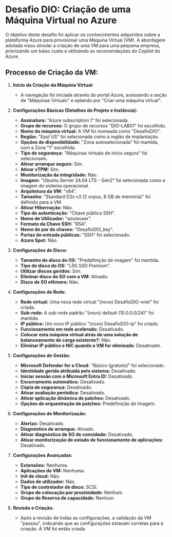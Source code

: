 # Desafio DIO: Criação de uma Máquina Virtual no Azure

O objetivo deste desafio foi aplicar os conhecimentos adquiridos sobre a plataforma Azure para provisionar uma Máquina Virtual (VM). A abordagem adotada visou simular a criação de uma VM para uma pequena empresa, priorizando um baixo custo e utilizando as recomendações do Copilot do Azure.

## Processo de Criação da VM:

1.  **Início da Criação da Máquina Virtual:**
    * A navegação foi iniciada através do portal Azure, acessando a seção de "Máquinas Virtuais" e optando por "Criar uma máquina virtual".

2.  **Configurações Básicas (Detalhes do Projeto e Instância):**
    * **Assinatura:** "Azure subscription 1" foi selecionada.
    * **Grupo de recursos:** O grupo de recursos "DIO-LAB01" foi escolhido.
    * **Nome da máquina virtual:** A VM foi nomeada como "DesafioDIO".
    * **Região:** "East US" foi selecionada como a região de implantação.
    * **Opções de disponibilidade:** "Zona autoselecionada" foi mantida, com a Zona "1" escolhida.
    * **Tipo de segurança:** "Máquinas virtuais de início seguro" foi selecionado.
    * **Ativar arranque seguro:** Sim.
    * **Ativar vTPM:** Sim.
    * **Monitorização da integridade:** Não.
    * **Imagem:** "Ubuntu Server 24.04 LTS - Gen2" foi selecionada como a imagem do sistema operacional.
    * **Arquitetura da VM:** "x64".
    * **Tamanho:** "Standard D2s v3 (2 vcpus, 8 GB de memória)" foi definido para a VM.
    * **Ativar Hibernação:** Não.
    * **Tipo de autenticação:** "Chave pública SSH".
    * **Nome de Utilizador:** "azureuser".
    * **Formato da Chave SSH:** "RSA".
    * **Nome do par de chaves:** "DesafioDIO_key".
    * **Portas de entrada públicas:** "SSH" foi selecionado.
    * **Azure Spot:** Não.

3.  **Configurações de Disco:**
    * **Tamanho do disco do OS:** "Predefinição de imagem" foi mantida.
    * **Tipo de disco do OS:** "LRS SSD Premium".
    * **Utilizar discos geridos:** Sim.
    * **Eliminar disco do SO com a VM:** Ativado.
    * **Disco de SO efêmero:** Não.

4.  **Configurações de Rede:**
    * **Rede virtual:** Uma nova rede virtual "(novo) DesafioDIO-vnet" foi criada.
    * **Sub-rede:** A sub-rede padrão "(novo) default (10.0.0.0/24)" foi mantida.
    * **IP público:** Um novo IP público "(novo) DesafioDIO-ip" foi criado.
    * **Funcionamento em rede acelerado:** Desativado.
    * **Colocar esta máquina virtual atrás de uma solução de balanceamento de carga existente?:** Não.
    * **Eliminar IP público e NIC quando a VM for eliminada:** Desativado.

5.  **Configurações de Gestão:**
    * **Microsoft Defender for a Cloud:** "Básico (gratuito)" foi selecionado.
    * **Identidade gerida atribuída pelo sistema:** Desativado.
    * **Iniciar sessão com o Microsoft Entra ID:** Desativado.
    * **Encerramento automático:** Desativado.
    * **Cópia de segurança:** Desativado.
    * **Ativar avaliação periódica:** Desativado.
    * **Ativar aplicação dinâmica de patches:** Desativado.
    * **Opções de orquestração de patches:** Predefinição de Imagem.

6.  **Configurações de Monitorização:**
    * **Alertas:** Desativado.
    * **Diagnóstico de arranque:** Ativado.
    * **Ativar diagnóstico de SO de convidado:** Desativado.
    * **Ativar monitorização de estado de funcionamento de aplicações:** Desativado.

7.  **Configurações Avançadas:**
    * **Extensões:** Nenhuma.
    * **Aplicações de VM:** Nenhuma.
    * **Init de cloud:** Não.
    * **Dados de utilizador:** Não.
    * **Tipo de controlador de disco:** SCSI.
    * **Grupo de colocação por proximidade:** Nenhum.
    * **Grupo de Reserva de capacidade:** Nenhum.

8.  **Revisão e Criação:**
    * Após a revisão de todas as configurações, a validação da VM "passou", indicando que as configurações estavam corretas para a criação. A VM foi então criada.

